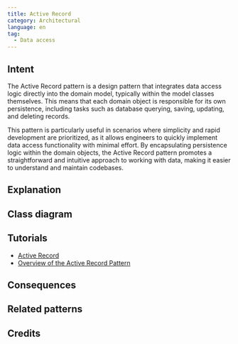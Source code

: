 ```yaml
---
title: Active Record
category: Architectural
language: en
tag:
  - Data access
---
```


## Intent

The Active Record pattern is a design pattern that integrates data access logic directly into the
domain model, typically within the model classes themselves. This means that each domain object is
responsible for its own persistence, including tasks such as database querying, saving, updating,
and deleting records.

This pattern is particularly useful in scenarios where simplicity and rapid development are
prioritized, as it allows engineers to quickly implement data access functionality with minimal
effort. By encapsulating persistence logic within the domain objects, the Active Record pattern
promotes a straightforward and intuitive approach to working with data, making it easier to
understand and maintain codebases.

## Explanation

## Class diagram

## Tutorials

* [Active Record](https://www.martinfowler.com/eaaCatalog/activeRecord.html/)
* [Overview of the Active Record Pattern](https://blog.savetchuk.com/overview-of-the-active-record-pattern)

## Consequences

## Related patterns

## Credits